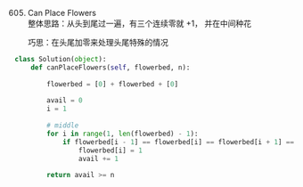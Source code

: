 605. Can Place Flowers    
整体思路：从头到尾过一遍，有三个连续零就 +1， 并在中间种花
        
        巧思：在头尾加零来处理头尾特殊的情况 
```Python
class Solution(object):
    def canPlaceFlowers(self, flowerbed, n):
       
        flowerbed = [0] + flowerbed + [0]
        
        avail = 0
        i = 1
       
        # middle
        for i in range(1, len(flowerbed) - 1):
            if flowerbed[i - 1] == flowerbed[i] == flowerbed[i + 1] == 0:
                flowerbed[i] = 1
                avail += 1
        
        return avail >= n
```
